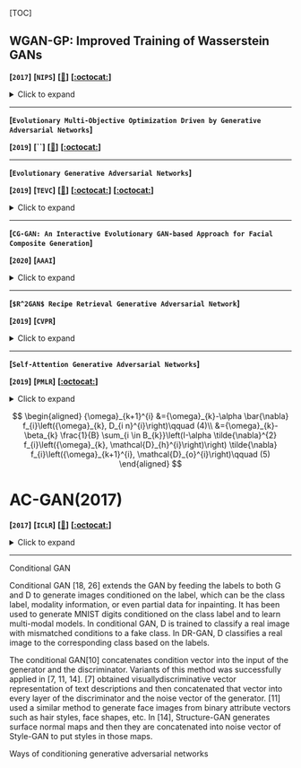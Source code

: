 [TOC]



## WGAN-GP: Improved Training of Wasserstein GANs

**[`2017`]** **[`NIPS`]** **[[:memo:]()]** **[[:octocat:](https://github.com/igul222/improved_wgan_training)]**

<details><summary>Click to expand</summary><p>


**The main work:**

> To solve the problem of classification which is vulnerable to adversarial perturbations: carefully crafted small perturbations can cause misclassification of legitimate images. I can archive it into the field of **Machine deception**. (small perturbations do not affect human recognition but machine classifier)
>
> I can summarize their work as follows: given a picture with deception, GAN is used to generate the picture without deception, and finally classifier is used to classify.
>
> They use the GD of reconstruction error ($ \|G(\mathbf{z})-\mathbf{x}\|_{2}^{2} $) to find optimal $ G(z) $ 

**The methods it used:** 

- [ ] Several ways of attack: Fast Gradient Sign Method (FGSM), Randomized Fast Gradient Sign Method (RAND+FGSM), The Carlini-Wagner (CW) attack
- [ ] Lebesgue-measure

**Its contribution:**

> They proposed a novel defense strategy utilizing GANs to enhance the
> robustness of classification models against black-box and white-box adversarial attacks

**My Comments:**

> This work can be referred to using AE (Auto Encoder) for noise reduction. It’s just an easy application of GANs.
>

</p></details>

---



**[`Evolutionary Multi-Objective Optimization Driven by Generative Adversarial Networks`]**

**[`2019`]** **[``]** **[[:memo:](./EMOO-Driven-by-GAN.pdf)]** **[[:octocat:]()]** 



---



**[`Evolutionary Generative Adversarial Networks`]**

**[`2019`]** **[`TEVC`]** **[[:memo:](./E-GAN.pdf)]** **[[:octocat:](https://github.com/WANG-Chaoyue/EvolutionaryGAN)]** **[[:octocat:](https://github.com/WANG-Chaoyue/EvolutionaryGAN-pytorch)]**

<details><summary>Click to expand</summary><p>


**The main work:**

> 

**The methods it used:** 

**Its contribution:**

**My Comments:**

</p></details>

---





**[`CG-GAN: An Interactive Evolutionary GAN-based Approach for Facial Composite Generation`]**

**[`2020`]** **[`AAAI`]** 

<details><summary>Click to expand</summary><p>


**The main work:**

> Facial Composite is to synthesize two target pictures into one pictures 

**The methods it used:** 

> - [ ] using **pg-GAN** to create high-resolution human faces
> - [x] using Latent Variable Evolution (**LVE**) to guide the search through a process of interactive evolution 

**Its contribution:**

> It extends LVE with the ability to freeze certain features discovered during the search, and enables a more controlled user-recreation of target images.

**My Comments:**

> It’s a new 

</p></details>

---

**[`$R^2GAN$ Recipe Retrieval Generative Adversarial Network`]**

**[`2019`]** **[`CVPR`]**

<details><summary>Click to expand</summary><p>


**The main work:**

> Aim at exploring the feasibility of generating image from procedure text for retrieval problem. The specific content of the text is food recipe

It belongs to **NLP**, to solve a problem of information retrieval

The simplest way is linear scan

index the document-boolean retrieval model 

**The methods it used:** 

This paper studies food-to-recipe and recipe-to-food retrieval

>They specially use a GAN with one generator and dual discriminators

two-level ranking loss



**My Comments:**

> It’s a new 

</p></details>

---

**[`Self-Attention Generative Adversarial Networks`]**

**[`2019`]** **[`PMLR`]** **[[:octocat:](https://github.com/heykeetae/Self-Attention-GAN)]**

<details><summary>Click to expand</summary><p>


**The main work:**

> It firstly introduced **Attention** into GAN, mainly apply on high-resolution detail generation.
>
> [ref_blog](https://zhuanlan.zhihu.com/p/55741364)



**The methods it used:** 

![img](https://media.arxiv-vanity.com/render-output/2954637/fig/framework.png)



**My Comments:**

> It’s a new 

</p></details>



$$
\begin{aligned}
{\omega}_{k+1}^{i}
&={\omega}_{k}-\alpha \bar{\nabla} f_{i}\left({\omega}_{k}, D_{i n}^{i}\right)\qquad (4)\\
&={\omega}_{k}-\beta_{k} \frac{1}{B} \sum_{i \in B_{k}}\left(I-\alpha \tilde{\nabla}^{2} f_{i}\left({\omega}_{k}, \mathcal{D}_{h}^{i}\right)\right) \tilde{\nabla} f_{i}\left({\omega}_{k+1}^{i}, \mathcal{D}_{o}^{i}\right)\qquad (5)
\end{aligned}
$$

# AC-GAN(2017)

**[`2017`]** **[`ICLR`]** **[[:memo:](./Defense-GAN.pdf)]** **[[:octocat:](https://github.com/kabkabm/defensegan)]**

<details><summary>Click to expand</summary><p>


**The main work:**

> 

**The methods it used:** 

- [ ] 

**Its contribution:**

> They proposed a novel defense strategy utilizing GANs to enhance the
> robustness of classification models against black-box and white-box adversarial attacks

**My Comments:**

> 
>

</p></details>

---





Conditional GAN

Conditional GAN [18, 26] extends the GAN by feeding the labels to both G and D to generate images conditioned on the label, which can be the class label, modality information, or even partial data for inpainting. It has been used to generate MNIST digits conditioned on the class label and to learn multi-modal models. In conditional GAN, D is trained to classify a real image with mismatched conditions to a fake class. In DR-GAN, D classifies a real image to the corresponding class based on the labels.



The conditional GAN[10] concatenates condition vector into the input of the generator and the discriminator. Variants of this method was successfully applied in [7, 11, 14]. [7] obtained visuallydiscriminative vector representation of text descriptions and then concatenated that vector into every layer of the discriminator and the noise vector of the generator. [11] used a similar method to generate face images from binary attribute vectors such as hair styles, face shapes, etc. In [14], Structure-GAN generates surface normal maps and then they are concatenated into noise vector of Style-GAN to put styles in those maps.



Ways of conditioning generative adversarial networks